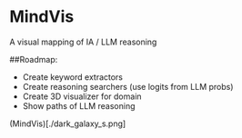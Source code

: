 # MindVis
A visual mapping of IA / LLM reasoning

##Roadmap:
- Create keyword extractors
- Create reasoning searchers (use logits from LLM probs)
- Create 3D visualizer for domain 
- Show paths of LLM reasoning


(MindVis)[./dark_galaxy_s.png]
